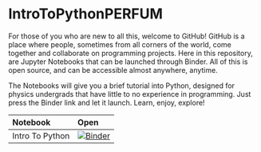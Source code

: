 # IntroToPythonPERFUM

For those of you who are new to all this, welcome to GitHub! GitHub is a place where people, sometimes from all corners of the world, come together and collaborate on programming projects. Here in this repository, are Jupyter Notebooks that can be launched through Binder. All of this is open source, and can be accessible almost anywhere, anytime. 

The Notebooks will give you a brief tutorial into Python, designed for physics undergrads that have little to no experience in programming. Just press the Binder link and let it launch. Learn, enjoy, explore!

|Notebook|Open|
|:--|:--|
|Intro To Python|[![Binder](https://mybinder.org/badge_logo.svg)](https://mybinder.org/v2/gh/afyqazraei/IntroToPythonPERFUM/master)|
